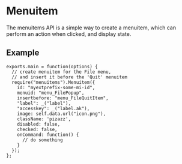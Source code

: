 # Menuitem

The menuitems API is a simple way to create a menuitem,
which can perform an action when clicked, and display state.

## Example

    exports.main = function(options) {
      // create menuitem for the File menu,
      // and insert it before the 'Quit' menuitem
      require("menuitems").Menuitem({
        id: "myextprefix-some-mi-id",
        menuid: "menu_FilePopup",
        insertbefore: "menu_FileQuitItem",
        "label": _("label"),
        "accesskey": _("label.ak"),
        image: self.data.url("icon.png"),
        className: 'pizazz',
        disabled: false,
        checked: false,
        onCommand: function() {
          // do something
        }
      });
    };
